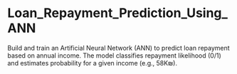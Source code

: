 # Loan_Repayment_Prediction_Using_ANN
 Build and train an Artificial Neural Network (ANN) to predict loan repayment based on annual income. The model classifies repayment likelihood (0/1) and estimates probability for a given income (e.g., 58K₪).
